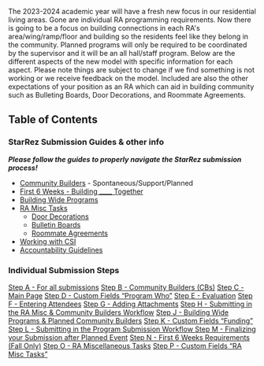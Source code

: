The 2023-2024 academic year will have a fresh new focus in our residential living areas. Gone are individual RA programming requirements. Now there is going to be a focus on building connections in each RA's area/wing/ramp/floor and building so the residents feel like they belong in the community. Planned programs will only be required to be coordinated by the supervisor and it will be an all hall/staff program. Below are the different aspects of the new model with specific information for each aspect. Please note things are subject to change if we find something is not working or we receive feedback on the model. Included are also the other expectations of your position as an RA which can aid in building community such as Bulleting Boards, Door Decorations, and Roommate Agreements.

## Table of Contents 

### StarRez Submission Guides & other info
***Please follow the guides to properly navigate the StarRez submission process!***

- [Community Builders](Community%20Builders.md) - Spontaneous/Support/Planned
- [First 6 Weeks - Building ____ Together](First%206%20Weeks%20-%20Building%20____%20Together.md) 
- [Building Wide Programs](Building%20Wide%20Programs.md) 
- [RA Misc Tasks](RA%20Misc%20Tasks.md)
	- [Door Decorations](Door%20Decorations.md)
	- [Bulletin Boards](Bulletin%20Boards.md)
	- [Roommate Agreements](Roommate%20Agreements.md)
- [Working with CSI](Working%20with%20CSI.md)
- [Accountability Guidelines](Accountability%20Guidelines.md)

### Individual Submission Steps
[Step A - For all submissions](Step%20A%20-%20For%20all%20submissions.md)
[Step B - Community Builders (CBs)](Step%20B%20-%20Community%20Builders%20(CBs).md)
[Step C - Main Page](Step%20C%20-%20Main%20Page.md)
[Step D - Custom Fields “Program Who”](Step%20D%20-%20Custom%20Fields%20%E2%80%9CProgram%20Who%E2%80%9D.md)
[Step E - Evaluation](Step%20E%20-%20Evaluation.md)
[Step F - Entering Attendees](Step%20F%20-%20Entering%20Attendees.md)
[Step G - Adding Attachments](Step%20G%20-%20Adding%20Attachments.md)
[Step H - Submitting in the RA Misc & Community Builders Workflow](Step%20H%20-%20Submitting%20in%20the%20RA%20Misc%20&%20Community%20Builders%20Workflow.md)
[Step J - Building Wide Programs & Planned Community Builders](Step%20J%20-%20Building%20Wide%20Programs%20&%20Planned%20Community%20Builders.md)
[Step K - Custom Fields “Funding”](Step%20K%20-%20Custom%20Fields%20%E2%80%9CFunding%E2%80%9D.md)
[Step L - Submitting in the Program Submission Workflow ](Step%20L%20-%20Submitting%20in%20the%20Program%20Submission%20Workflow%20.md)
[Step M - Finalizing your Submission after Planned Event](Step%20M%20-%20Finalizing%20your%20Submission%20after%20Planned%20Event.md)
[Step N - First 6 Weeks Requirements (Fall Only)](Step%20N%20-%20First%206%20Weeks%20Requirements%20(Fall%20Only).md)
[Step O - RA Miscellaneous Tasks](Step%20O%20-%20RA%20Miscellaneous%20Tasks.md)
[Step P - Custom Fields “RA Misc Tasks”](Step%20P%20-%20Custom%20Fields%20%E2%80%9CRA%20Misc%20Tasks%E2%80%9D.md)


